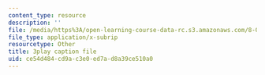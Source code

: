 ```yaml
---
content_type: resource
description: ''
file: /media/https%3A/open-learning-course-data-rc.s3.amazonaws.com/8-05-quantum-physics-ii-fall-2013/ce54d484cd9ac3e0ed7ad8a39ce510a0_YDRMLCuNteY.srt
file_type: application/x-subrip
resourcetype: Other
title: 3play caption file
uid: ce54d484-cd9a-c3e0-ed7a-d8a39ce510a0
---
```

